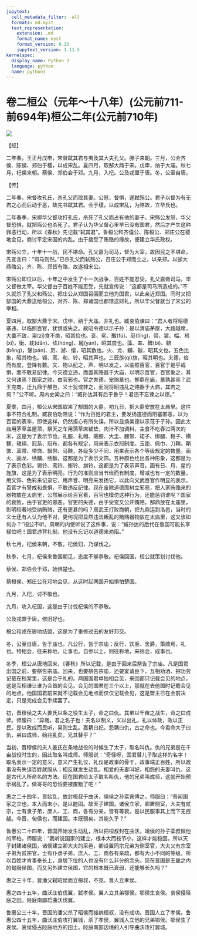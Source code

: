 ```yaml
---
jupytext:
  cell_metadata_filter: -all
  formats: md:myst
  text_representation:
    extension: .md
    format_name: myst
    format_version: 0.13
    jupytext_version: 1.11.5
kernelspec:
  display_name: Python 3
  language: python
  name: python3
---
```

# 卷二桓公（元年～十八年）(公元前711-前694年)桓公二年(公元前710年)

![](image/cover.jpg)

【经】

二年春，王正月戊申，宋督弑其君与夷及其大夫孔父。滕子来朝。三月，公会齐侯、陈侯、郑伯于稷，以成宋乱。夏四月，取郜大鼎于宋。戊申，纳于大庙。秋七月，杞侯来朝。蔡侯、郑伯会于邓。九月，入杞。公及戎盟于唐。冬，公至自唐。

【传】

二年春，宋督攻孔氏，杀孔父而取其妻。公怒，督惧，遂弑殇公。君子以督为有无君之心而后动于恶，故先书弑其君。会于稷，以成宋乱，为赂故，立华氏也。

二年春季，宋卿华父督攻打孔氏，杀死了孔父而占有他的妻子。宋殇公发怒，华父督恐惧，就把殇公也杀死了。君子认为华父督心里早已没有国君，然后才产生这种罪恶行动，所以《春秋》先记载“弑其君”。鲁桓公和齐僖公、陈桓公、郑庄公在稷地会见，商讨平定宋国的内乱。由于接受了贿赂的缘故，便建立华氏政权。

宋殇公立，十年十一战，民不堪命。孔父嘉为司马，督为大宰，故因民之不堪命，先宣言曰：“司马则然。”已杀孔父而弑殇公，召庄公于郑而立之，以亲郑。以郜大鼎赂公，齐、陈、郑皆有赂，故遂相宋公。

宋殇公即位以后，十年之中发生了十一次战争，百姓不能忍受。孔父嘉做司马，华父督做太宰。华父督由于百姓不能忍受，先就宣传说：“这都是司马所造成的。”不久就杀了孔父和殇公，把庄公从郑国召回而立他为国君，以此亲近郑国。同时又把郜国的大鼎送给桓公，对齐、陈、郑诸国也都馈送财礼，所以华父督就当了宋公的宰相。

夏四月，取郜大鼎于宋。戊申，纳于大庙。非礼也。臧哀伯谏曰：“君人者将昭德塞违，以临照百官，犹惧或失之。故昭令德以示子孙：是以清庙茅屋，大路越席，大羹不致，粢(zī)食不凿，昭其俭也。衮、冕、黻(fú)、珽(tǐng)，带、裳、幅、舄(xì)，衡、紞(dǎn)、纮(hóng)、綖(yán)，昭其度也。藻、率、鞞(bì)、鞛(běng)，鞶(pán)、厉、游、缨，昭其数也。火、龙、黼、黻，昭其文也。五色比象，昭其物也。锡、鸾、和、铃，昭其声也。三辰旂(qí)旗，昭其明也。夫德，俭而有度，登降有数。文、物以纪之，声、明以发之，以临照百官，百官于是乎戒惧，而不敢易纪律。今灭德立违，而置其赂器于大庙，以明示百官，百官象之，其又何诛焉？国家之败，由官邪也。官之失德，宠赂章也。郜鼎在庙，章孰甚焉？武王克商，迁九鼎于雒邑，义士犹或非之，而况将昭违乱之赂器于大庙，其若之何？”公不听。周内史闻之曰：“臧孙达其有后于鲁乎！君违不忘谏之以德。”

夏季，四月，桓公从宋国取来了郜国的大鼎。初九日，把大鼎安放在太庙里。这件事不符合礼制。臧哀伯劝阻说：“作为百姓的君主，要发扬道德而阻塞邪恶，以为百官的表率，即使这样，仍然担心有所失误，所以显扬美德以示范于子孙。因此太庙用茅草盖屋顶，祭天之车用蒲草席铺垫，肉汁不加调料，主食不吃舂过两次的米，这是为了表示节俭。礼服、礼帽、蔽膝、大圭、腰带、裙子、绑腿、鞋子、横簪、瑱绳、冠系、冠布，都各有规定，用来表示衣冠制度。玉垫、佩巾、刀鞘、鞘饰、革带、带饰、飘带、马鞅，各级多少不同，用来表示各个等级规定的数量。画火、画龙、绣黼、绣黻，这都是为了表示文饰。五种颜色绘出各种形象，这都是为了表示色彩。锡铃、鸾铃、衡铃、旗铃，这都是为了表示声音。画有日、月、星的旌旗，这是为了表示明亮。行为的准则应当节俭而有制度，增减也有一定的数量，用文饰、色彩来记录它，用声音、明亮来发扬它，以此向文武百官作明显的表示。百官才有警戒和畏惧，不敢违反纪律。现在废除道德而树立邪恶，把人家贿赂来的器物放在太庙里，公然展示给百官看，百官也模仿这种行为，还能惩罚谁呢？国家的衰败，由于官吏的邪恶。官吏的失德，由于受宠又公开贿赂。郜鼎放在太庙里，彰明较著地受纳贿赂，还有更甚的吗？周武王打败商朝，把九鼎运到洛邑，当时的义士还有人认为他不对，更何况把显然违法叛乱的贿赂器物放在太庙里，这又该如何办？”桓公不听。周朝的内使听说了这件事，说：“臧孙达的后代在鲁国可能长享禄位吧！国君违背礼制，他没有忘记以道德来劝阻。”

秋七月，杞侯来朝，不敬，杞侯归，乃谋伐之。

秋季，七月，杞侯来鲁国朝见，态度不够恭敬。杞侯回国，桓公就策划讨伐他。

蔡侯、郑伯会于邓，始惧楚也。

蔡桓侯、郑庄公在邓地会见，从这时起两国开始惧怕楚国。

九月，入杞，讨不敬也。

九月，攻入杞国，这是由于讨伐杞侯的不恭敬。

公及戎盟于唐，修旧好也。

桓公和戎在唐地结盟，这是为了重修过去的友好邦交。

冬，公至自唐，告于庙也。凡公行，告于宗庙；反行，饮至、舍爵，策勋焉，礼也。特相会，往来称地，让事也。自参以上，则往称地，来称会，成事也。

冬季，桓公从唐地回来，《春秋》所以记载，是由于回来后祭告了宗庙。凡是国君出国之前，要祭告宗庙。回来，也要祭告宗庙，还要宴请臣下，互相劝酒、把功劳记载在档案里，这是合于礼的。两国国君单独相会见，来回都只记载会见的地点，这是互相谦让谁为会首的会见。会见的国君在三个以上，那就在去他国时记载会见的地点，他国国君前来就不记载会见地点而仅仅记载会见，这是盟主已在会前决定，只是完成会见手续罢了。

初，晋穆侯之夫人姜氏以条之役生太子，命之曰仇。其弟以千亩之战生，命之曰成师。师服曰：“异哉，君之名子也！夫名以制义，义以出礼，礼以体政，政以正民。是以政成而民听，易则生乱。嘉耦曰妃。怨耦曰仇，古之命也。今君命大子曰仇，弟曰成师，始兆乱矣，兄其替乎？”

当初，晋穆侯的夫人姜氏在条地战役的时候生了太子，取名叫仇。仇的兄弟是在千亩战役时生的，因此取名叫成师。师服说：“奇怪呀，国君替儿子取这样的名字！取名表示一定的意义，意义产生礼仪，礼仪是政事的骨干，政事端正百姓，所以政事没有失误百姓就服从；相反就发生动乱。相爱的夫妻叫妃，相怨的夫妻叫仇，这是古代人所命名的方法。现在国君给太子取名叫仇，他的兄弟叫成师，这就开始预示祸乱了。做哥哥的恐怕要被废黜了吧！”

惠之二十四年，晋始乱，故封桓叔于曲沃，靖侯之孙栾宾傅之。师服曰：“吾闻国家之立也，本大而末小，是以能固。故天子建国，诸侯立家，卿置侧室，大夫有贰宗，士有隶子弟，庶人、工、商，各有分亲，皆有等衰。是以民服事其上而下无觊觎。今晋，甸侯也，而建国。本既弱矣，其能久乎？”

鲁惠公二十四年，晋国开始发生动乱，所以把桓叔封在曲沃，靖侯的孙子栾叔做他的宰柏。师服说：“我听说国家的建立，根本大而枝节小，这样才能稳固。所以天子封建诸侯国，诸侯建立卿大夫的采邑，卿设置同宗兄弟为侧室官，大夫又有宗室子弟为贰宗官，士有仆隶子弟，庶人、工、商各有亲疏，都有大小不同的等级。所以百姓才肯事奉长上，身居下位的人也没有什么非分的念头。现在晋国是王畿之内的甸服侯国，而又另外建立侯国，它的根本既已衰弱，还能够长久吗？”

惠之三十年，晋潘父弑昭侯而立桓叔，不克。晋人立孝侯。

惠之四十五年，曲沃庄伯伐翼，弑孝侯。翼人立其弟鄂侯。鄂侯生哀侯。哀侯侵陉庭之田。陉庭南鄙启曲沃伐翼。

鲁惠公三十年，晋国的潘父杀了昭侯而接纳桓叔，没有成功。晋国人立了孝侯。鲁惠公四十五年，曲沃庄伯攻打翼城，杀了孝侯，翼城人立他的兄弟鄂侯。鄂侯生了哀侯。哀侯侵占陉庭地方的田土。陉庭南部边境的人引导曲沃攻打翼城。




